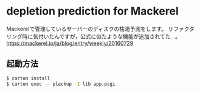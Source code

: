 depletion prediction for Mackerel
===

Mackerelで管理しているサーバーのディスクの枯渇予測をします。
リファクタリング時に気付いたんですが，公式に似たような機能が追加されてた…。
https://mackerel.io/ja/blog/entry/weekly/20160729

起動方法
---
```bash
$ carton install
$ carton exec -- plackup -I lib app.psgi
```
